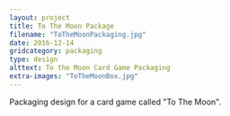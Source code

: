 ```yaml
---
layout: project
title: To The Moon Package
filename: "ToTheMoonPackaging.jpg"
date: 2016-12-14
gridcategory: packaging
type: design
alttext: To the Moon Card Game Packaging
extra-images: "ToTheMoonBox.jpg"
---
```

Packaging design for a card game called "To The Moon".

